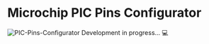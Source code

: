 # Microchip PIC Pins Configurator
![PIC-Pins-Configurator](https://github.com/user-attachments/assets/7e95a995-e09a-49d9-ae1b-4457ce44917a)
Development in progress... 💻
<br/>

<br/>
